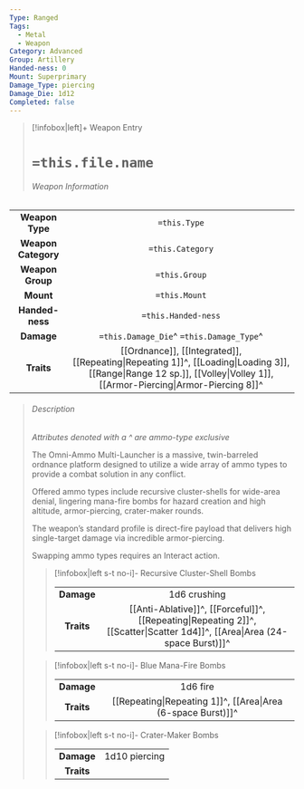 ```yaml
---
Type: Ranged
Tags:
  - Metal
  - Weapon
Category: Advanced
Group: Artillery
Handed-ness: 0
Mount: Superprimary
Damage_Type: piercing
Damage_Die: 1d12
Completed: false
---
```

> [!infobox|left]+ Weapon Entry
> # `=this.file.name`
> ###### Weapon Information
|                     |                                        |
|:-------------------:|:--------------------------------------:|
|   **Weapon Type**   |              `=this.Type`              |
| **Weapon Category** |            `=this.Category`            |
|  **Weapon Group**   |             `=this.Group`              |
|      **Mount**      |             `=this.Mount`              |
|   **Handed-ness**   |          `=this.Handed-ness`           |
|     **Damage**      | `=this.Damage_Die`^ `=this.Damage_Type`^ |
|     **Traits**      |      [[Ordnance]], [[Integrated]],  [[Repeating\|Repeating 1]]^, [[Loading\|Loading 3]], [[Range\|Range 12 sp.]], [[Volley\|Volley 1]], [[Armor-Piercing\|Armor-Piercing 8]]^  |
> ###### *Description*
> 
> *Attributes denoted with a ^ are ammo-type exclusive*
> 
> The Omni-Ammo Multi-Launcher is a massive, twin-barreled ordnance platform designed to utilize a wide array of ammo types to provide a combat solution in any conflict. 
> 
> Offered ammo types include recursive cluster-shells for wide-area denial, lingering mana-fire bombs for hazard creation and high altitude, armor-piercing, crater-maker rounds. 
> 
> The weapon’s standard profile is direct-fire payload that delivers high single-target damage via incredible armor-piercing.
> 
> Swapping ammo types requires an Interact action.
> 
>>[!infobox|left s-t no-i]- Recursive Cluster-Shell Bombs
>>
>>|                 |     |
>>|:---------------:|:---:|
>>|   **Damage**    | 1d6 crushing   |
>>|   **Traits**    |[[Anti-Ablative]]^, [[Forceful]]^, [[Repeating\|Repeating 2]]^, [[Scatter\|Scatter 1d4]]^, [[Area\|Area (24-space Burst)]]^|
>>
>
>>[!infobox|left s-t no-i]- Blue Mana-Fire Bombs
>> 
>>|                 |     |
>>|:---------------:|:---:|
>>|   **Damage**    | 1d6 fire    |
>>|   **Traits**    | [[Repeating\|Repeating 1]]^, [[Area\|Area (6-space Burst)]]^|
>
>>[!infobox|left s-t no-i]- Crater-Maker Bombs
>>
>>|                 |     |
>>|:---------------:|:---:|
>>|   **Damage**    | 1d10 piercing    |
>>|   **Traits**    |  |
>>
